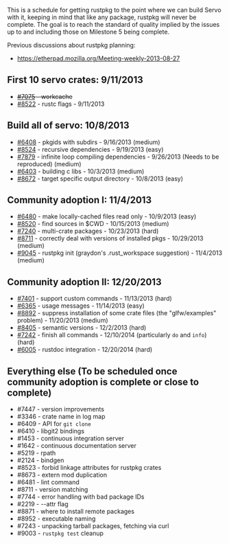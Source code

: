 This is a schedule for getting rustpkg to the point where we can build Servo with it, keeping in mind that like any package, rustpkg will never be complete. The goal is to reach the standard of quality implied by the issues up to and including those on Milestone 5 being complete.

Previous discussions about rustpkg planning:
* https://etherpad.mozilla.org/Meeting-weekly-2013-08-27

## First 10 servo crates: 9/11/2013
 * ~~[#7075](https://github.com/mozilla/rust/issues/7075) - workcache~~
 * [#8522](https://github.com/mozilla/rust/issues/8522) - rustc flags - 9/11/2013

## Build all of servo: 10/8/2013
 * [#6408](https://github.com/mozilla/rust/issues/6408) - pkgids with subdirs - 9/16/2013 (medium)                 
 * [#8524](https://github.com/mozilla/rust/issues/8524) - recursive dependencies - 9/19/2013 (easy)              
 * [#7879](https://github.com/mozilla/rust/issues/7879) - infinite loop compiling dependencies - 9/26/2013 (Needs to be reproduced) (medium)
 * [#6403](https://github.com/mozilla/rust/issues/6403) - building c libs - 10/3/2013 (medium)                     
 * [#8672](https://github.com/mozilla/rust/issues/8672) - target specific output directory - 10/8/2013 (easy) 

## Community adoption I: 11/4/2013
 * [#6480](https://github.com/mozilla/rust/issues/6480) - make locally-cached files read only - 10/9/2013 (easy)
 * [#8520](https://github.com/mozilla/rust/issues/8520) - find sources in $CWD - 10/15/2013 (medium)
 * [#7240](https://github.com/mozilla/rust/issues/7240) - multi-crate packages - 10/23/2013 (hard)
 * [#8711](https://github.com/mozilla/rust/issues/8711) - correctly deal with versions of installed pkgs - 10/29/2013 (medium)
 * [#9045](https://github.com/mozilla/rust/issues/9045) - rustpkg init (graydon's .rust_workspace suggestion) - 11/4/2013 (medium)

## Community adoption II: 12/20/2013
 * [#7401](https://github.com/mozilla/rust/issues/7401) - support custom commands - 11/13/2013 (hard)
 * [#6365](https://github.com/mozilla/rust/issues/6365) - usage messages - 11/14/2013 (easy)
 * [#8892](https://github.com/mozilla/rust/issues/8892) - suppress installation of some crate files (the "glfw/examples" problem) - 11/20/2013 (medium)
 * [#8405](https://github.com/mozilla/rust/issues/8405) - semantic versions - 12/2/2013 (hard)
 * [#7242](https://github.com/mozilla/rust/issues/7242) - finish all commands - 12/10/2014 (particularly `do` and `info`) (hard)
 * [#6005](https://github.com/mozilla/rust/issues/6005) - rustdoc integration - 12/20/2014 (hard)

## Everything else (To be scheduled once community adoption is complete or close to complete)
 * #7447 - version improvements
 * #3346 - crate name in log map
 * #6409 - API for `git clone`
 * #6410 - libgit2 bindings
 * #1453 - continuous integration server
 * #1642 - continuous documentation server
 * #5219 - rpath
 * #2124 - bindgen
 * #8523 - forbid linkage attributes for rustpkg crates
 * #8673 - extern mod duplication
 * #6481 - lint command
 * #8711 - version matching
 * #7744 - error handling with bad package IDs
 * #2219 - --attr flag
 * #8871 - where to install remote packages
 * #8952 - executable naming
 * #7243 - unpacking tarball packages, fetching via curl
 * #9003 - `rustpkg test` cleanup